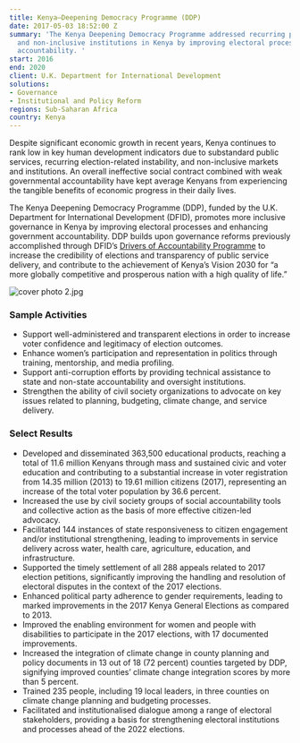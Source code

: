 ```yaml
---
title: Kenya—Deepening Democracy Programme (DDP)
date: 2017-05-03 18:52:00 Z
summary: 'The Kenya Deepening Democracy Programme addressed recurring political instability
  and non-inclusive institutions in Kenya by improving electoral processes and government
  accountability. '
start: 2016
end: 2020
client: U.K. Department for International Development
solutions:
- Governance
- Institutional and Policy Reform
regions: Sub-Saharan Africa
country: Kenya
---
```


Despite significant economic growth in recent years, Kenya continues to rank low in key human development indicators due to substandard public services, recurring election-related instability, and non-inclusive markets and institutions. An overall ineffective social contract combined with weak governmental accountability have kept average Kenyans from experiencing the tangible benefits of economic progress in their daily lives.

The Kenya Deepening Democracy Programme (DDP), funded by the U.K. Department for International Development (DFID), promotes more inclusive governance in Kenya by improving electoral processes and enhancing government accountability. DDP builds upon governance reforms previously accomplished through DFID’s [Drivers of Accountability Programme](https://www.dai.com/our-work/projects/kenya-drivers-accountability-programme-dap) to increase the credibility of elections and transparency of public service delivery, and contribute to the achievement of Kenya’s Vision 2030 for “a more globally competitive and prosperous nation with a high quality of life.”

![cover photo 2.jpg](/uploads/cover%20photo%202.jpg)

### Sample Activities

* Support well-administered and transparent elections in order to increase voter confidence and legitimacy of election outcomes.
* Enhance women’s participation and representation in politics through training, mentorship, and media profiling.
* Support anti-corruption efforts by providing technical assistance to state and non-state accountability and oversight institutions.
* Strengthen the ability of civil society organizations to advocate on key issues related to planning, budgeting, climate change, and service delivery.

### Select Results

* Developed and disseminated 363,500 educational products, reaching a total of 11.6 million Kenyans through mass and sustained civic and voter education and contributing to a substantial increase in voter registration from 14.35 million (2013) to 19.61 million citizens (2017), representing an increase of the total voter population by 36.6 percent. 
* Increased the use by civil society groups of social accountability tools and collective action as the basis of more effective citizen-led advocacy.
* Facilitated 144 instances of state responsiveness to citizen engagement and/or institutional strengthening, leading to improvements in service delivery across water, health care, agriculture, education, and infrastructure.  
* Supported the timely settlement of all 288 appeals related to 2017 election petitions, significantly improving the handling and resolution of electoral disputes in the context of the 2017 elections.
* Enhanced political party adherence to gender requirements, leading to marked improvements in the 2017 Kenya General Elections as compared to 2013.
* Improved the enabling environment for women and people with disabilities to participate in the 2017 elections, with 17 documented improvements. 
* Increased the integration of climate change in county planning and policy documents in 13 out of 18 (72 percent) counties targeted by DDP, signifying improved counties’ climate change integration scores by more than 5 percent.
* Trained 235 people, including 19 local leaders, in three counties on climate change planning and budgeting processes.
* Facilitated and institutionalised dialogue among a range of electoral stakeholders, providing a basis for strengthening electoral institutions and processes ahead of the 2022 elections. 
